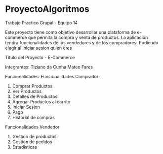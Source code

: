 # ProyectoAlgoritmos
Trabajo Practico Grupal - Equipo 14

Este proyecto tiene como objetivo desarrollar una plataforma de e-commerce que permita la compra y venta de productos.
La aplicacion tendra funcionalidades de los vendedores y de los compradores. Pudiendo elegir al iniciar sesion quien eres

Titulo del Proyecto - E-Commerce

Integrantes:
Tiziano da Cunha
Mateo Fares

Funcionalidades:
Funcionalidades Comprador:
1. Comprar Productos
2. Ver Productos
3. Detalles de Productos
4. Agregar Productos al carrito
5. Iniciar Sesion
6. Pago
7. Historial de compras

Funcionalidades Vendedor
1. Gestion de productos
2. Gestion de pedidos
3. Estadisticas
